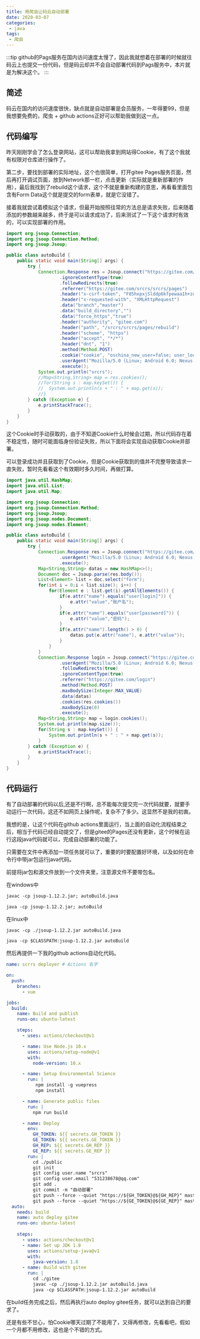 ```yaml
---
title: 用爬虫让码云自动部署
date: 2020-03-07
categories:
 - java
tags:
 - 爬虫
---
```


:::tip
github的Pags服务在国内访问速度太慢了，因此我就想着在部署的时候就往码云上也提交一份代码，但是码云却并不会自动部署代码到Pags服务中，本片就是为解决这个。
:::

<!-- more -->

## 简述

码云在国内的访问速度很快，缺点就是自动部署是会员服务，一年得要99，但是我想要免费的，爬虫 + github actions正好可以帮助我做到这一点。

## 代码编写

昨天刚刚学会了怎么登录网站，这可以帮助我拿到网站得Cookie，有了这个我就有权限对仓库进行操作了。

第二步，要找到部署的实际地址，这个也很简单，打开gitee Pages服务页面，然后再打开调试页面，放到Network那一栏，点击更新（实际就是重新部署的作用），最后我找到了rebuild这个请求，这个不就是重新构建的意思，再看看里面包含有Form Data这个就是提交的form表单，就是它没错了。

接着我就尝试着模拟这个请求，但最开始按照往常的方法总是请求失败，后来随着添加的参数越来越多，终于是可以请求成功了，后来测试了一下这个请求时有效的，可以实现部署的作用。

```java
import org.jsoup.Connection;
import org.jsoup.Connection.Method;
import org.jsoup.Jsoup;

public class autoBuild {
	public static void main(String[] args) {
		try {
			Connection.Response res = Jsoup.connect("https://gitee.com/srcrs/srcrs/pages/rebuild")
					.ignoreContentType(true)
					.followRedirects(true)
					.referrer("https://gitee.com/srcrs/srcrs/pages")
					.header("x-csrf-token", "F85hxpxjSlddp6kfpewaa1h+zonyI/W4SB5JB/urBNY=")
					.header("x-requested-with", "XMLHttpRequest")
					.data("branch","master")
					.data("build_directory","")
					.data("force_https","true")
					.header("authority", "gitee.com")
					.header("path", "/srcrs/srcrs/pages/rebuild")
					.header("scheme", "https")
					.header("accept", "*/*")
					.header("dnt", "1")
					.method(Method.POST)
					.cookie("cookie", "oschina_new_user=false; user_locale=zh-CN; remove_bulletin=gitee-maintain-1582772523; remote_way=http; Serve_State=true; remember_user_token=BAhbB1sGaQP9m1dJIiIkMmEkMTAkUFkxdGZvMmVlaDZHb1VaV00zL3BSZQY6BkVU--f5eecf67bdfe9126a0bd2760cb0e6e80063d4139; tz=Asia%2FShanghai; Hm_lvt_24f17767262929947cc3631f99bfd274=1583204132,1583295272,1583435853,1583472926; Hm_lpvt_24f17767262929947cc3631f99bfd274=1583472940; gitee-session-n=BAh7CUkiD3Nlc3Npb25faWQGOgZFVEkiJTRlMDdhYmEyN2JiMGZmYjY0MGQ4NWJjY2ZlZWFjNTc2BjsAVEkiGXdhcmRlbi51c2VyLnVzZXIua2V5BjsAVFsHWwZpA%2F2bV0kiIiQyYSQxMCRQWTF0Zm8yZWVoNkdvVVpXTTMvcFJlBjsAVEkiHXdhcmRlbi51c2VyLnVzZXIuc2Vzc2lvbgY7AFR7BkkiFGxhc3RfcmVxdWVzdF9hdAY7AFRJdToJVGltZQ3FCB7AO8uqkQk6DW5hbm9fbnVtaQJ0AjoNbmFub19kZW5pBjoNc3VibWljcm8iB2KAOgl6b25lSSIIVVRDBjsARkkiEF9jc3JmX3Rva2VuBjsARkkiMUY4NWh4cHhqU2xkZHA2a2ZwZXdhYTFoK3pvbnlJL1c0U0I1SkIvdXJCTlk9BjsARg%3D%3D--69cf92f5308eaf529cd0a7018877e1bda1278de7")
					.userAgent("Mozilla/5.0 (Linux; Android 6.0; Nexus 5 Build/MRA58N) AppleWebKit/537.36 (KHTML, like Gecko) Chrome/80.0.3987.122 Mobile Safari/537.36")
					.execute();
            System.out.println("srcrs");
			//Map<String,String> map = res.cookies();
			//for(String s : map.keySet()) {
			//	System.out.println(s + " : " + map.get(s));
			//}
		} catch (Exception e) {
			e.printStackTrace();
		}
	}
}
```

这个Cookie时手动获取的，由于不知道Cookie什么时候会过期，所以代码存在着不稳定性，随时可能面临身份验证失败，所以下面将会实现自动获取Cookie并部署。

可以登录成功并且获取到了Cookie，但是Cookie获取到的值并不完整导致请求一直失败，暂时先看看这个有效期时多久时间，再做打算。

```java
import java.util.HashMap;
import java.util.List;
import java.util.Map;

import org.jsoup.Connection;
import org.jsoup.Connection.Method;
import org.jsoup.Jsoup;
import org.jsoup.nodes.Document;
import org.jsoup.nodes.Element;

public class autoBuild {
	public static void main(String[] args) {
		try {
			Connection.Response res = Jsoup.connect("https://gitee.com/login")
					.userAgent("Mozilla/5.0 (Linux; Android 6.0; Nexus 5 Build/MRA58N) AppleWebKit/537.36 (KHTML, like Gecko) Chrome/80.0.3987.122 Mobile Safari/537.36")
					.execute();
			Map<String,String> datas = new HashMap<>();
			Document doc = Jsoup.parse(res.body());
			List<Element> list = doc.select("form");
			for(int i = 0;i < list.size(); i++) {
				for(Element e : list.get(i).getAllElements()) {
					if(e.attr("name").equals("user[login]")) {
						e.attr("value","账户名");
					}
					if(e.attr("name").equals("user[password]")) {
						e.attr("value","密码");
					}
					if(e.attr("name").length() > 0) {
						datas.put(e.attr("name"), e.attr("value"));
					}
				}
			}
			Connection.Response login = Jsoup.connect("https://gitee.com/login")
					.userAgent("Mozilla/5.0 (Linux; Android 6.0; Nexus 5 Build/MRA58N) AppleWebKit/537.36 (KHTML, like Gecko) Chrome/80.0.3987.122 Mobile Safari/537.36")
					.followRedirects(true)
					.ignoreContentType(true)
					.referrer("https://gitee.com/login")
					.method(Method.POST)
					.maxBodySize(Integer.MAX_VALUE)
					.data(datas)
					.cookies(res.cookies())
					.maxBodySize(0)
					.execute();
			Map<String,String> map = login.cookies();
			System.out.println(map.size());
			for(String s : map.keySet()) {
				System.out.println(s + " : " + map.get(s));
			}
		} catch (Exception e) {
			e.printStackTrace();
		}
	}
}
```

## 代码运行

有了自动部署的代码以后,还是不行啊，总不能每次提交完一次代码就要，就要手动运行一次代码，这还不如网页上操作呢，复杂不了多少。这显然不是我的初衷。

我想的是，让这个代码在github actions里面运行，当上面的自动化流程结束之后，相当于代码已经自动提交了，但是gitee的Pages还没有更新，这个时候在运行这段java代码就可以，完成自动部署的功能了。

只需要在文件中再添加一项任务就可以了，重要的时要配置好环境，以及如何在命令行中带jar包运行java代码。

前提将jar包和源文件放到一个文件夹里，注意源文件不要带包名。

在windows中

```md
javac -cp jsoup-1.12.2.jar; autoBuild.java

java -cp jsoup-1.12.2.jar; autoBuild
```

在linux中

```md
javac -cp ./jsoup-1.12.2.jar autoBuild.java

java -cp $CLASSPATH:jsoup-1.12.2.jar autoBuild
```

然后再提供一下我的github actions自动化代码。

```yml
name: scrrs deployer # Actions 名字

on: 
  push:
    branches:
      - vue

jobs:
  build: 
    name: Build and publish
    runs-on: ubuntu-latest 

    steps:
      - uses: actions/checkout@v1

      - name: Use Node.js 10.x
        uses: actions/setup-node@v1
        with:
          node-version: 10.x

      - name: Setup Environmental Science 
        run: |
           npm install -g vuepress
           npm install

      - name: Generate public files 
        run: |
          npm run build 

      - name: Deploy
        env: 
          GH_TOKEN: ${{ secrets.GH_TOKEN }}
          GE_TOKEN: ${{ secrets.GE_TOKEN }}
          GH_REP: ${{ secrets.GH_REP }}
          GE_REP: ${{ secrets.GE_REP }}
        run: |
          cd ./public
          git init
          git config user.name "srcrs"
          git config user.email "531238678@qq.com"
          git add .
          git commit -m "自动部署"
          git push --force --quiet "https://${GH_TOKEN}@${GH_REP}" master:master
          git push --force --quiet "https://${GE_TOKEN}@${GE_REP}" master:master
  auto:
    needs: build
    name: auto deploy gitee
    runs-on: ubuntu-latest 
    
    steps:
      - uses: actions/checkout@v1
      - name: Set up JDK 1.8
        uses: actions/setup-java@v1
        with:
          java-version: 1.8
      - name: Build with gitee
        run: |
          cd ./gitee
          javac -cp ./jsoup-1.12.2.jar autoBuild.java
          java -cp $CLASSPATH:jsoup-1.12.2.jar autoBuild
```

在build任务完成之后，然后再执行auto deploy gitee任务，就可以达到自己的要求了。

还是有些不甘心，怕Cookie哪天过期了不能用了，又得再修改，先看看吧，假如一个月都不用修改，这也是个不错的方式。